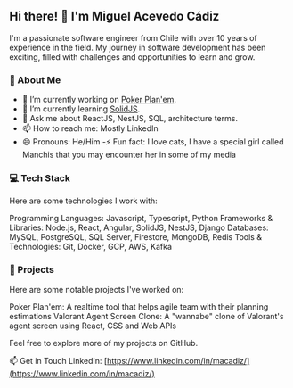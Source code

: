 ## Hi there! 👋 I'm Miguel Acevedo Cádiz
I'm a passionate software engineer from Chile with over 10 years of experience in the field. My journey in software development has been exciting, filled with challenges and opportunities to learn and grow.

### 🚀 About Me
  - 🔭 I’m currently working on [Poker Plan'em](www.pokerplanem.com).
  - 🌱 I’m currently learning [SolidJS](https://www.solidjs.com/).
  - 💬 Ask me about ReactJS, NestJS, SQL, architecture terms.
  - 📫 How to reach me: Mostly LinkedIn
  - 😄 Pronouns: He/Him
  -⚡ Fun fact: I love cats, I have a special girl called Manchis that you may encounter her in some of my media
### 💻 Tech Stack
Here are some technologies I work with:

Programming Languages: Javascript, Typescript, Python
Frameworks & Libraries: Node.js, React, Angular, SolidJS, NestJS, Django
Databases: MySQL, PostgreSQL, SQL Server, Firestore, MongoDB, Redis
Tools & Technologies: Git, Docker, GCP, AWS, Kafka

### 📝 Projects
Here are some notable projects I've worked on:

Poker Plan'em: A realtime tool that helps agile team with their planning estimations
Valorant Agent Screen Clone: A "wannabe" clone of Valorant's agent screen using React, CSS and Web APIs

Feel free to explore more of my projects on GitHub.

📫 Get in Touch
LinkedIn: [https://www.linkedin.com/in/macadiz/](https://www.linkedin.com/in/macadiz/)
